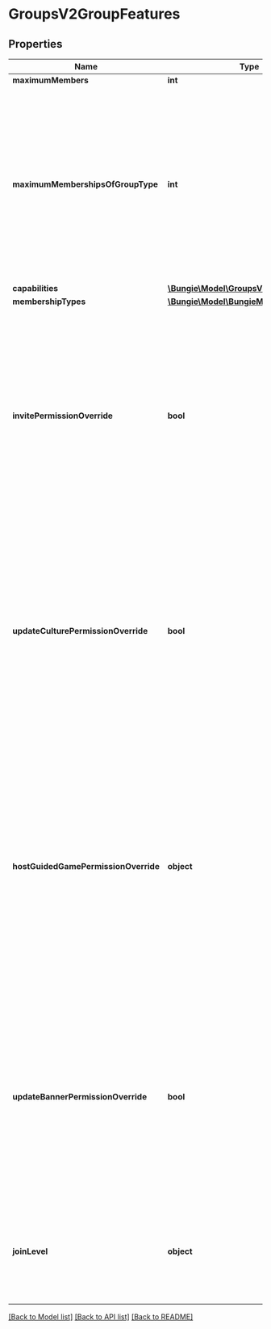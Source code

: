 # GroupsV2GroupFeatures

## Properties
Name | Type | Description | Notes
------------ | ------------- | ------------- | -------------
**maximumMembers** | **int** |  | [optional] 
**maximumMembershipsOfGroupType** | **int** | Maximum number of groups of this type a typical membership may join. For example, a user may join about 50 General groups with their Bungie.net account. They may join one clan per Destiny membership. | [optional] 
**capabilities** | [**\Bungie\Model\GroupsV2Capabilities**](GroupsV2Capabilities.md) |  | [optional] 
**membershipTypes** | [**\Bungie\Model\BungieMembershipType[]**](BungieMembershipType.md) |  | [optional] 
**invitePermissionOverride** | **bool** | Minimum Member Level allowed to invite new members to group  Always Allowed: Founder, Acting Founder  True means admins have this power, false means they don&#39;t  Default is false for clans, true for groups. | [optional] 
**updateCulturePermissionOverride** | **bool** | Minimum Member Level allowed to update group culture  Always Allowed: Founder, Acting Founder  True means admins have this power, false means they don&#39;t  Default is false for clans, true for groups. | [optional] 
**hostGuidedGamePermissionOverride** | **object** | Minimum Member Level allowed to host guided games  Always Allowed: Founder, Acting Founder, Admin  Allowed Overrides: None, Member, Beginner  Default is Member for clans, None for groups, although this means nothing for groups. | [optional] 
**updateBannerPermissionOverride** | **bool** | Minimum Member Level allowed to update banner  Always Allowed: Founder, Acting Founder  True means admins have this power, false means they don&#39;t  Default is false for clans, true for groups. | [optional] 
**joinLevel** | **object** | Level to join a member at when accepting an invite, application, or joining an open clan  Default is Beginner. | [optional] 

[[Back to Model list]](../README.md#documentation-for-models) [[Back to API list]](../README.md#documentation-for-api-endpoints) [[Back to README]](../README.md)


